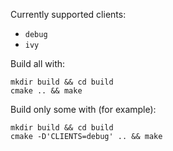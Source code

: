 Currently supported clients:
- `debug`
- `ivy`

Build all with:
```shell
mkdir build && cd build
cmake .. && make
```

Build only some with (for example):
```shell
mkdir build && cd build
cmake -D'CLIENTS=debug' .. && make
```
